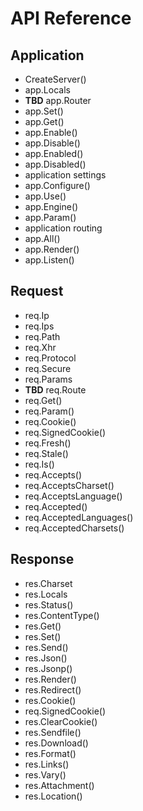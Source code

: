 # API Reference

## Application

* CreateServer()
* app.Locals
* __TBD__ app.Router
* app.Set()
* app.Get()
* app.Enable()
* app.Disable()
* app.Enabled()
* app.Disabled()
* application settings
* app.Configure()
* app.Use()
* app.Engine()
* app.Param()
* application routing
* app.All()
* app.Render()
* app.Listen()

## Request

* req.Ip
* req.Ips
* req.Path
* req.Xhr
* req.Protocol
* req.Secure
* req.Params
* __TBD__ req.Route
* req.Get()
* req.Param()
* req.Cookie()
* req.SignedCookie()
* req.Fresh()
* req.Stale()
* req.Is()
* req.Accepts()
* req.AcceptsCharset()
* req.AcceptsLanguage()
* req.Accepted()
* req.AcceptedLanguages()
* req.AcceptedCharsets()

## Response

* res.Charset
* res.Locals
* res.Status()
* res.ContentType()
* res.Get()
* res.Set()
* res.Send()
* res.Json()
* res.Jsonp()
* res.Render()
* res.Redirect()
* res.Cookie()
* req.SignedCookie()
* res.ClearCookie()
* res.Sendfile()
* res.Download()
* res.Format()
* res.Links()
* res.Vary()
* res.Attachment()
* res.Location()
